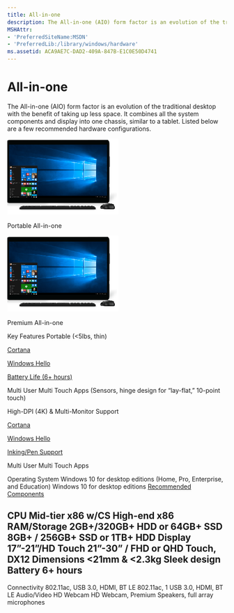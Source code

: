 ```yaml
---
title: All-in-one
description: The All-in-one (AIO) form factor is an evolution of the traditional desktop with the benefit of taking up less space. It combines all the system components and display into one chassis, similar to a tablet.
MSHAttr:
- 'PreferredSiteName:MSDN'
- 'PreferredLib:/library/windows/hardware'
ms.assetid: ACA9AE7C-DAD2-409A-847B-E1C0E50D4741
---
```


# All-in-one


The All-in-one (AIO) form factor is an evolution of the traditional desktop with the benefit of taking up less space. It combines all the system components and display into one chassis, similar to a tablet. Listed below are a few recommended hardware configurations.

![portable all-in-one](../images/desktop-aio-value.png)

Portable All-in-one

![premium all-in-one](../images/desktop-aio-value.png)

Premium All-in-one

Key Features
Portable (&lt;5lbs, thin)

[Cortana](../device-experiences/cortana.md)

[Windows Hello](../device-experiences/windows-hello.md)

[Battery Life (6+ hours)](../component-guidelines/battery.md)

Multi User Multi Touch Apps (Sensors, hinge design for “lay-flat,” 10-point touch)

High-DPI (4K) & Multi-Monitor Support

[Cortana](../device-experiences/cortana.md)

[Windows Hello](../device-experiences/windows-hello.md)

[Inking/Pen Support](../component-guidelines/pen-devices.md)

Multi User Multi Touch Apps

Operating System
Windows 10 for desktop editions (Home, Pro, Enterprise, and Education)
Windows 10 for desktop editions
[Recommended Components](../component-guidelines/components.md)

CPU
Mid-tier x86 w/CS
High-end x86
RAM/Storage
2GB+/320GB+ HDD or 64GB+ SSD
8GB+ / 256GB+ SSD or 1TB+ HDD
Display
17”-21”/HD Touch
21”-30” / FHD or QHD Touch, DX12
Dimensions
&lt;21mm & &lt;2.3kg
Sleek design
Battery
6+ hours
-
Connectivity
802.11ac, USB 3.0, HDMI, BT LE
802.11ac, 1 USB 3.0, HDMI, BT LE
Audio/Video
HD Webcam
HD Webcam, Premium Speakers, full array microphones
 

 

 






